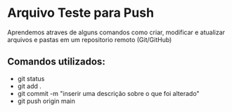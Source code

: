 # Arquivo Teste para Push 
Aprendemos atraves de alguns comandos como criar, modificar e atualizar arquivos e pastas em um repositorio remoto (Git/GitHub)

## Comandos utilizados:

- git status
- git add .
- git commit -m "inserir uma descrição sobre o que foi alterado"
- git push origin main
